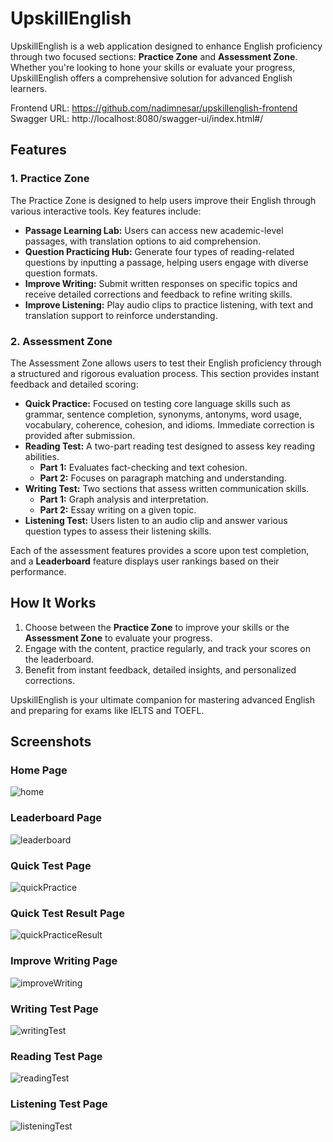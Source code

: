 # UpskillEnglish

UpskillEnglish is a web application designed to enhance English proficiency through two focused sections: **Practice Zone** and **Assessment Zone**. Whether you're looking to hone your skills or evaluate your progress, UpskillEnglish offers a comprehensive solution for advanced English learners.

Frontend URL: https://github.com/nadimnesar/upskillenglish-frontend
</br>
Swagger URL: http://localhost:8080/swagger-ui/index.html#/

## Features

### 1. Practice Zone
The Practice Zone is designed to help users improve their English through various interactive tools. Key features include:

- **Passage Learning Lab:** Users can access new academic-level passages, with translation options to aid comprehension.
- **Question Practicing Hub:** Generate four types of reading-related questions by inputting a passage, helping users engage with diverse question formats.
- **Improve Writing:** Submit written responses on specific topics and receive detailed corrections and feedback to refine writing skills.
- **Improve Listening:** Play audio clips to practice listening, with text and translation support to reinforce understanding.

### 2. Assessment Zone
The Assessment Zone allows users to test their English proficiency through a structured and rigorous evaluation process. This section provides instant feedback and detailed scoring:

- **Quick Practice:** Focused on testing core language skills such as grammar, sentence completion, synonyms, antonyms, word usage, vocabulary, coherence, cohesion, and idioms. Immediate correction is provided after submission.
- **Reading Test:** A two-part reading test designed to assess key reading abilities.
    - **Part 1:** Evaluates fact-checking and text cohesion.
    - **Part 2:** Focuses on paragraph matching and understanding.
- **Writing Test:** Two sections that assess written communication skills.
    - **Part 1:** Graph analysis and interpretation.
    - **Part 2:** Essay writing on a given topic.
- **Listening Test:** Users listen to an audio clip and answer various question types to assess their listening skills.

Each of the assessment features provides a score upon test completion, and a **Leaderboard** feature displays user rankings based on their performance.

## How It Works
1. Choose between the **Practice Zone** to improve your skills or the **Assessment Zone** to evaluate your progress.
2. Engage with the content, practice regularly, and track your scores on the leaderboard.
3. Benefit from instant feedback, detailed insights, and personalized corrections.

UpskillEnglish is your ultimate companion for mastering advanced English and preparing for exams like IELTS and TOEFL.

## Screenshots

### Home Page

![home](src/main/resources/static/img/upskilleng_home.png)

### Leaderboard Page

![leaderboard](src/main/resources/static/img/leaderboard.png)

### Quick Test Page

![quickPractice](src/main/resources/static/img/quickpractice.png)

### Quick Test Result Page

![quickPracticeResult](src/main/resources/static/img/quickpracticeresult.png)

### Improve Writing Page

![improveWriting](src/main/resources/static/img/improvewriting.png)

### Writing Test Page

![writingTest](src/main/resources/static/img/upskilleng_writingtest.png)

### Reading Test Page

![readingTest](src/main/resources/static/img/Upskilleng_reading.png)

### Listening Test Page

![listeningTest](src/main/resources/static/img/upskilleng_listening.jpg)